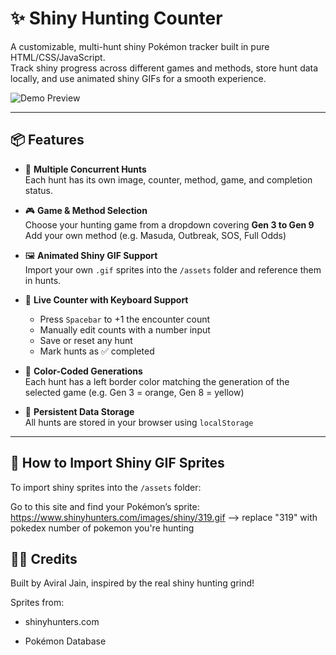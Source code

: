# ✨ Shiny Hunting Counter

A customizable, multi-hunt shiny Pokémon tracker built in pure HTML/CSS/JavaScript.  
Track shiny progress across different games and methods, store hunt data locally, and use animated shiny GIFs for a smooth experience.

![Demo Preview](assets/demo.gif) <!-- Optional: replace with actual demo GIF -->

---

## 📦 Features

- 🎯 **Multiple Concurrent Hunts**  
  Each hunt has its own image, counter, method, game, and completion status.

- 🎮 **Game & Method Selection**  
  Choose your hunting game from a dropdown covering **Gen 3 to Gen 9**  
  Add your own method (e.g. Masuda, Outbreak, SOS, Full Odds)

- 🖼 **Animated Shiny GIF Support**  
  Import your own `.gif` sprites into the `/assets` folder and reference them in hunts.

- 🔢 **Live Counter with Keyboard Support**  
  - Press `Spacebar` to +1 the encounter count  
  - Manually edit counts with a number input  
  - Save or reset any hunt  
  - Mark hunts as ✅ completed

- 🎨 **Color-Coded Generations**  
  Each hunt has a left border color matching the generation of the selected game (e.g. Gen 3 = orange, Gen 8 = yellow)

- 💾 **Persistent Data Storage**  
  All hunts are stored in your browser using `localStorage`

---

## 🔧 How to Import Shiny GIF Sprites

To import shiny sprites into the `/assets` folder:

Go to this site and find your Pokémon’s sprite: https://www.shinyhunters.com/images/shiny/319.gif --> replace "319" with pokedex number of pokemon you're hunting

## 🧑‍💻 Credits ## 

Built by Aviral Jain, inspired by the real shiny hunting grind!

Sprites from:

- shinyhunters.com

- Pokémon Database
